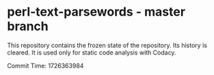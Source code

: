 # perl-text-parsewords - master branch

This repository contains the frozen state of the repository.
Its history is cleared. It is used only for static code
analysis with Codacy.

Commit Time: 1726363984